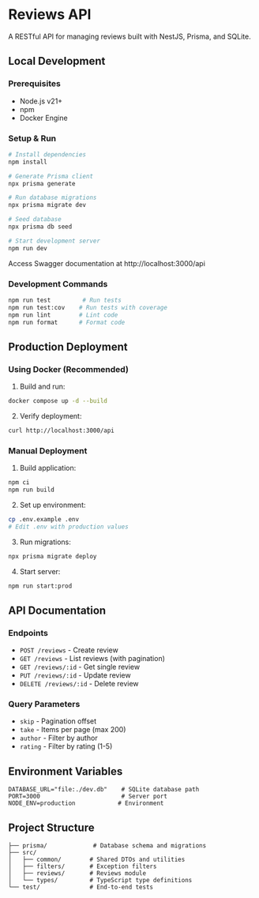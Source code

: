 # Reviews API

A RESTful API for managing reviews built with NestJS, Prisma, and SQLite.

## Local Development

### Prerequisites
- Node.js v21+
- npm
- Docker Engine

### Setup & Run
```bash
# Install dependencies
npm install

# Generate Prisma client
npx prisma generate

# Run database migrations
npx prisma migrate dev

# Seed database
npx prisma db seed

# Start development server
npm run dev
```

Access Swagger documentation at http://localhost:3000/api

### Development Commands
```bash
npm run test         # Run tests
npm run test:cov    # Run tests with coverage
npm run lint        # Lint code
npm run format      # Format code
```

## Production Deployment

### Using Docker (Recommended)

1. Build and run:
```bash
docker compose up -d --build
```

2. Verify deployment:
```bash
curl http://localhost:3000/api
```

### Manual Deployment

1. Build application:
```bash
npm ci
npm run build
```

2. Set up environment:
```bash
cp .env.example .env
# Edit .env with production values
```

3. Run migrations:
```bash
npx prisma migrate deploy
```

4. Start server:
```bash
npm run start:prod
```

## API Documentation

### Endpoints

- `POST /reviews` - Create review
- `GET /reviews` - List reviews (with pagination)
- `GET /reviews/:id` - Get single review
- `PUT /reviews/:id` - Update review
- `DELETE /reviews/:id` - Delete review

### Query Parameters

- `skip` - Pagination offset
- `take` - Items per page (max 200)
- `author` - Filter by author
- `rating` - Filter by rating (1-5)

## Environment Variables

```
DATABASE_URL="file:./dev.db"    # SQLite database path
PORT=3000                       # Server port
NODE_ENV=production            # Environment
```

## Project Structure

```
├── prisma/             # Database schema and migrations
├── src/
│   ├── common/        # Shared DTOs and utilities
│   ├── filters/       # Exception filters
│   ├── reviews/       # Reviews module
│   └── types/         # TypeScript type definitions
└── test/              # End-to-end tests
```